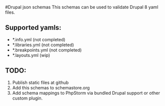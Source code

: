 #Drupal json schemas
This schemas can be used to validate Drupal 8 yaml files.

## Supported yamls:
* *.info.yml (not completed)
* *.libraries.yml (not completed) 
* *.breakpoints.yml (not completed)
* *.layouts.yml (wip)

## TODO:
1. Publish static files at github
1. Add this schemas to schemastore.org
1. Add schema mappings to PhpStorm via bundled Drupal support or other custom plugin.  
